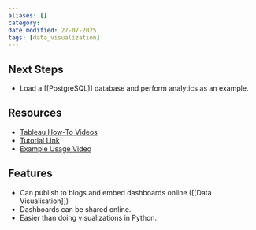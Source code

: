 ```yaml
---
aliases: []
category:
date modified: 27-07-2025
tags: [data_visualization]
---
```

## Next Steps
- Load a [[PostgreSQL]] database and perform analytics as an example.
## Resources
- [Tableau How-To Videos](https://public.tableau.com/app/learn/how-to-videos)
- [Tutorial Link](https://public.tableau.com/app/learn/how-to-videos)
- [Example Usage Video](https://www.youtube.com/watch?v=L5PL0gg1cPQ)
## Features
- Can publish to blogs and embed dashboards online ([[Data Visualisation]])
- Dashboards can be shared online.
- Easier than doing visualizations in Python.

